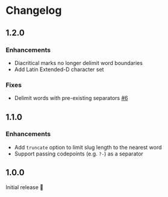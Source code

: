 # Changelog

## 1.2.0

### Enhancements

- Diacritical marks no longer delimit word boundaries
- Add Latin Extended-D character set

### Fixes

- Delimit words with pre-existing separators [#6](https://github.com/jayjun/slugify/pull/6)

## 1.1.0

### Enhancements

- Add `truncate` option to limit slug length to the nearest word
- Support passing codepoints (e.g. `?-`) as a separator

## 1.0.0

Initial release :tada:
